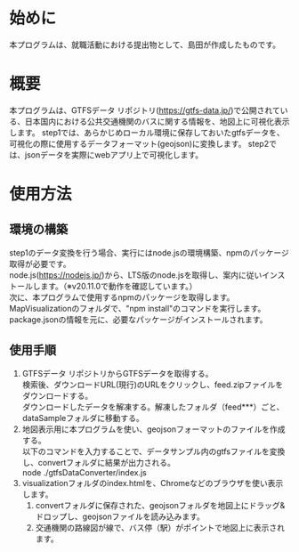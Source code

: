 # 始めに
本プログラムは、就職活動における提出物として、島田が作成したものです。

# 概要
本プログラムは、GTFSデータ リポジトリ(https://gtfs-data.jp/)で公開されている、日本国内における公共交通機関のバスに関する情報を、地図上に可視化表示します。
step1では、あらかじめローカル環境に保存しておいたgtfsデータを、可視化の際に使用するデータフォーマット(geojson)に変換します。
step2では、jsonデータを実際にwebアプリ上で可視化します。

# 使用方法
## 環境の構築
step1のデータ変換を行う場合、実行にはnode.jsの環境構築、npmのパッケージ取得が必要です。  
node.js(https://nodejs.jp/)から、LTS版のnode.jsを取得し、案内に従いインストールします。（※v20.11.0で動作を確認しています。）  
次に、本プログラムで使用するnpmのパッケージを取得します。  
MapVisualizationのフォルダで、"npm install"のコマンドを実行します。  
package.jsonの情報を元に、必要なパッケージがインストールされます。  
  
## 使用手順
1. GTFSデータ リポジトリからGTFSデータを取得する。  
  検索後、ダウンロードURL(現行)のURLをクリックし、feed.zipファイルをダウンロードする。  
  ダウンロードしたデータを解凍する。解凍したフォルダ（feed***）ごと、dataSampleフォルダに移動する。  
2. 地図表示用に本プログラムを使い、geojsonフォーマットのファイルを作成する。  
  以下のコマンドを入力することで、データサンプル内のgtfsファイルを変換し、convertフォルダに結果が出力される。  
  node ./gtfsDataConverter/index.js  
3. visualizationフォルダのindex.htmlを、Chromeなどのブラウザを使い表示します。  
    1. convertフォルダに保存された、geojsonフォルダを地図上にドラッグ&ドロップし、geojsonファイルを読み込みます。
    2. 交通機関の路線図が線で、バス停（駅）がポイントで地図上に表示されます。
